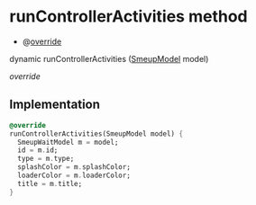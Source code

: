 


# runControllerActivities method







- @[override](https://api.flutter.dev/flutter/dart-core/override-constant.html)

dynamic runControllerActivities
([SmeupModel](../../smeup_models_widgets_smeup_model/SmeupModel-class.md) model)

_override_






## Implementation

```dart
@override
runControllerActivities(SmeupModel model) {
  SmeupWaitModel m = model;
  id = m.id;
  type = m.type;
  splashColor = m.splashColor;
  loaderColor = m.loaderColor;
  title = m.title;
}
```







